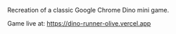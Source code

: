 Recreation of a classic Google Chrome Dino mini game.

Game live at: https://dino-runner-olive.vercel.app
